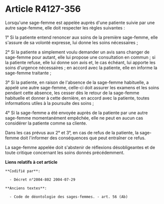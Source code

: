 # Article R4127-356

Lorsqu'une sage-femme est appelée auprès d'une patiente suivie par une autre sage-femme, elle doit respecter les règles
suivantes :

1° Si la patiente entend renoncer aux soins de la première sage-femme, elle s'assure de sa volonté expresse, lui donne les
soins nécessaires ;

2° Si la patiente a simplement voulu demander un avis sans changer de sage-femme pour autant, elle lui propose une
consultation en commun ; si la patiente refuse, elle lui donne son avis et, le cas échéant, lui apporte les soins d'urgence
nécessaires ; en accord avec la patiente, elle en informe la sage-femme traitante ;

3° Si la patiente, en raison de l'absence de la sage-femme habituelle, a appelé une autre sage-femme, celle-ci doit assurer
les examens et les soins pendant cette absence, les cesser dès le retour de la sage-femme habituelle et donner à cette
dernière, en accord avec la patiente, toutes informations utiles à la poursuite des soins ;

4° Si la sage-femme a été envoyée auprès de la patiente par une autre sage-femme momentanément empêchée, elle ne peut en
aucun cas considérer la patiente comme sa cliente.

Dans les cas prévus aux 2° et 3°, en cas de refus de la patiente, la sage-femme doit l'informer des conséquences que peut
entraîner ce refus.

La sage-femme appelée doit s'abstenir de réflexions désobligeantes et de toute critique concernant les soins donnés
précédemment.

**Liens relatifs à cet article**

	**Codifié par**:

	  - Décret n°2004-802 2004-07-29

	**Anciens textes**:

	  - Code de déontologie des sages-femmes. - art. 56 (Ab)
